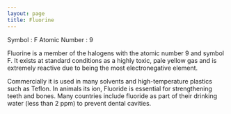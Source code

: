 ```yaml
---
layout: page
title: Fluorine
---
```


Symbol : F
Atomic Number : 9

Fluorine is a member of the halogens with the atomic number 9 and symbol F. It exists at standard conditions as a highly toxic, pale yellow gas and is extremely reactive due to being the most electronegative element. 

Commercially it is used in many solvents and high-temperature plastics such as Teflon. In animals its ion, Fluoride is essential for strengthening teeth and bones. Many countries include fluoride as part of their drinking water (less than 2 ppm) to prevent dental cavities.